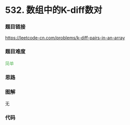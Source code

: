 # 532. 数组中的K-diff数对

### 题目链接

https://leetcode-cn.com/problems/k-diff-pairs-in-an-array

### 题目难度

<font color=#5CB85C>简单</font>

### 思路



### 图解

无

### 代码

```python
```